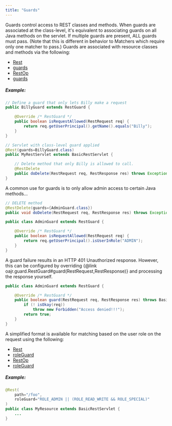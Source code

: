 ```yaml
---
title: "Guards"
---
```


Guards control access to REST classes and methods.
When guards are associated at the class-level, it's equivalent to associating guards on all Java methods on
the servlet.
If multiple guards are present, ALL guards must pass.  (Note that this is different in behavior to Matchers
which require only one matcher to pass.)
Guards are associated with resource classes and methods via the following:
- [Rest](../apidocs/org/apache/juneau/rest/annotation/Rest.html)
- [guards](../apidocs/org/apache/juneau/rest/annotation/Rest.html#guards())
- [RestOp](../apidocs/org/apache/juneau/rest/annotation/RestOp.html)
- [guards](../apidocs/org/apache/juneau/rest/annotation/RestOp.html#guards())
##### Example:
```java
// Define a guard that only lets Billy make a request
public BillyGuard extends RestGuard {

    @Override /* RestGuard */
    public boolean isRequestAllowed(RestRequest req) {
        return req.getUserPrincipal().getName().equals("Billy");
    }
}

// Servlet with class-level guard applied
@Rest(guards=BillyGuard.class)
public MyRestServlet extends BasicRestServlet {

    // Delete method that only Billy is allowed to call.
    @RestDelete
    public doDelete(RestRequest req, RestResponse res) throws Exception {...}
}
```
A common use for guards is to only allow admin access to certain Java methods...
```java
// DELETE method
@RestDelete(guards={AdminGuard.class})
public void doDelete(RestRequest req, RestResponse res) throws Exception {...}
```
```java
public class AdminGuard extends RestGuard {

    @Override /* RestGuard */
    public boolean isRequestAllowed(RestRequest req) {
        return req.getUserPrincipal().isUserInRole("ADMIN");
    }
}
```
A guard failure results in an HTTP 401 Unauthorized response.
However, this can be configured by overriding
\{@link oajr.guard.RestGuard#guard(RestRequest,RestResponse)\} and processing the response
yourself.
```java
public class AdminGuard extends RestGuard {

    @Override /* RestGuard */
    public boolean guard(RestRequest req, RestResponse res) throws BasicHttpException {
        if (! isOkay(req))
            throw new Forbidden("Access denied!!!");
        return true;
    }
}
```
A simplified format is available for matching based on the user role on the request using the following:
- [Rest](../apidocs/org/apache/juneau/rest/annotation/Rest.html)
- [roleGuard](../apidocs/org/apache/juneau/rest/annotation/Rest.html#roleGuard())
- [RestOp](../apidocs/org/apache/juneau/rest/annotation/RestOp.html)
- [roleGuard](../apidocs/org/apache/juneau/rest/annotation/RestOp.html#roleGuard())
##### Example:
```java
@Rest(
    path="/foo",
    roleGuard="ROLE_ADMIN || (ROLE_READ_WRITE && ROLE_SPECIAL)"
)
public class MyResource extends BasicRestServlet {
    ...
}
```